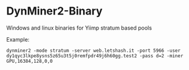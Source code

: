 # DynMiner2-Binary

Windows and linux binaries for Yiimp stratum based pools

Example:
```
dynminer2 -mode stratum -server web.letshash.it -port 5966 -user dy1qyc3lkpe8ysns5z65u3t5j0remfpdr49j6h60gg.test2 -pass d=2 -miner GPU,16384,128,0,0
```
